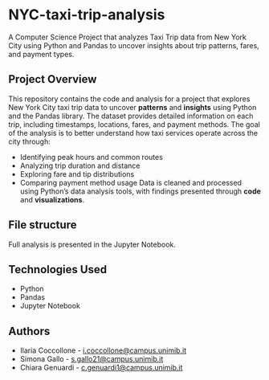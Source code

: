 # NYC-taxi-trip-analysis
A Computer Science Project that analyzes Taxi Trip data from New York City using Python and Pandas to uncover insights about trip patterns, fares, and payment types.

## Project Overview
This repository contains the code and analysis for a project that explores New York City taxi trip data to uncover **patterns** and **insights** using Python and the Pandas library. The dataset provides detailed information on each trip, including timestamps, locations, fares, and payment methods. The goal of the analysis is to better understand how taxi services operate across the city through: 
- Identifying peak hours and common routes
- Analyzing trip duration and distance
- Exploring fare and tip distributions
- Comparing payment method usage
Data is cleaned and processed using Python’s data analysis tools, with findings presented through **code** and **visualizations**.

## File structure
Full analysis is presented in the Jupyter Notebook.

## Technologies Used
- Python
- Pandas
- Jupyter Notebook

## Authors
- Ilaria Coccollone - i.coccollone@campus.unimib.it
- Simona Gallo - s.gallo21@campus.unimib.it
- Chiara Genuardi - c.genuardi1@campus.unimib.it
